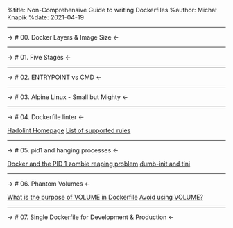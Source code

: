 %title: Non-Comprehensive Guide to writing Dockerfiles
%author: Michał Knapik
%date: 2021-04-19

--------------------------------------------------
-> # 00. Docker Layers & Image Size <-

--------------------------------------------------
-> # 01. Five Stages <-

--------------------------------------------------
-> # 02. ENTRYPOINT vs CMD <-

--------------------------------------------------
-> # 03. Alpine Linux - Small but Mighty <-

--------------------------------------------------
-> # 04. Dockerfile linter <-

[Hadolint Homepage](https://github.com/hadolint/hadolint)
[List of supported rules](https://github.com/hadolint/hadolint#rules)

--------------------------------------------------
-> # 05. pid1 and hanging processes <-

[Docker and the PID 1 zombie reaping problem](https://blog.phusion.nl/2015/01/20/docker-and-the-pid-1-zombie-reaping-problem/)
[dumb-init and tini](https://gist.github.com/StevenACoffman/41fee08e8782b411a4a26b9700ad7af5#dumb-init-or-tini)

--------------------------------------------------
-> # 06. Phantom Volumes <-

[What is the purpose of VOLUME in Dockerfile](https://stackoverflow.com/a/34810191)
[Avoid using VOLUME?](https://stackoverflow.com/a/62068396)

--------------------------------------------------
-> # 07. Single Dockerfile for Development & Production <-
